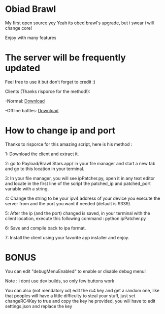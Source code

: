 # Obiad Brawl
 My first open source yey
Yeah its obed brawl's upgrade, but i swear i will change core!

Enjoy with many features

# The server will be frequently updated

Feel free to use it but don't forget to credit :)

Clients (Thanks risporce for the method!):
  
  
  -Normal: [Download](https://www.mediafire.com/file/lkdc121x2y928hy/ObiadBrawl.ipa/file)
 
 
  -Offline battles: [Download](https://www.mediafire.com/file/83rek6arjq5lmqq/ObiadBrawlOfflineBattles.ipa/file)


  # How to change ip and port
  
  Thanks to risporce for this amazing script, here is his method :

  1: Download the client and extract it.
  
  2: go to Payload/Brawl Stars.app/ in your file manager and start a new tab and go to this location in your terminal.
  
  3: In your file manager, you will see ipPatcher.py, open it in any text editor and locate in the first line of the script the patched_ip and patched_port variable with a string.
  
  4: Change the string to be your ipv4 address of your device you execute the server from and  the port you want if needed (default is 9339).
  
  5: After the ip (and the port) changed is saved, in your terminal with the client location, execute this following command : python ipPatcher.py
  
  6: Save and compile back to ipa format.
  
  7: Install the client using your favorite app installer and enjoy.

  # BONUS
  You can edit "debugMenuEnabled" to enable or disable debug menu!
  
  Note : i dont use dev builds, so only few buttons work

  You can also (not mendatory xd) edit the rc4 key and get a random one, like that peoples will have a little difficulty to steal your stuff, just set changeRC4Key to true and copy the key he provided, you will have to edit settings.json and replace the key
